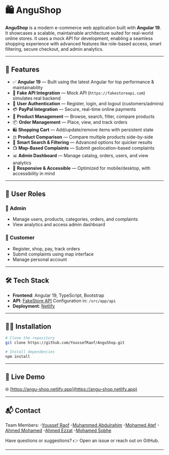 # 🛍️ AnguShop

**AnguShop** is a modern e-commerce web application built with **Angular 19**. It showcases a scalable, maintainable architecture suited for real-world online stores. It uses a mock API for development, enabling a seamless shopping experience with advanced features like role-based access, smart filtering, secure checkout, and admin analytics.

---

## 🚀 Features

* ✅ **Angular 19** — Built using the latest Angular for top performance & maintainability
* 🔌 **Fake API Integration** — Mock API (`https://fakestoreapi.com`) simulates real backend
* 🔐 **User Authentication** — Register, login, and logout (customers/admins)
* 💳 **PayPal Integration** — Secure, real-time online payments
* 🛒 **Product Management** — Browse, search, filter, compare products
* 📦 **Order Management** — Place, view, and track orders
* 🛍️ **Shopping Cart** — Add/update/remove items with persistent state
* ⚖️ **Product Comparison** — Compare multiple products side-by-side
* 🔎 **Smart Search & Filtering** — Advanced options for quicker results
* 📺 **Map-Based Complaints** — Submit geolocation-based complaints
* 📊 **Admin Dashboard** — Manage catalog, orders, users, and view analytics
* 📱 **Responsive & Accessible** — Optimized for mobile/desktop, with accessibility in mind

---

## 👥 User Roles

### 🔧 Admin

* Manage users, products, categories, orders, and complaints
* View analytics and access admin dashboard

### 🛒 Customer

* Register, shop, pay, track orders
* Submit complaints using map interface
* Manage personal account

---



## 🛠️ Tech Stack

* **Frontend**: Angular 19, TypeScript, Bootstrap
* **API**: [FakeStore API](https://fakestoreapi.com/)
  Configuration in: `/src/app/api`
* **Deployment**: [Netlify](https://angu-shop.netlify.app)

---

## 🧑‍💻 Installation

```bash
# Clone the repository
git clone https://github.com/YoussefRaof/AnguShop.git

# Install dependencies
npm install
```

---

## 🔗 Live Demo

🌐 [https://angu-shop.netlify.app](https://angu-shop.netlify.app)

---

## 📬 Contact

Team Members: 
-[Youssef Raof](https://github.com/YoussefRaof)
-[Muhammed Abdulrahim](https://github.com/lsa3edii)
-[Mohamed Atef](https://github.com/dev-muatef)
-[Ahmed Mohamed](https://github.com/devahmedmohamed)
-[Ahmed Ezzat](https://github.com/AHMEDDEZZAT)
-[Mohamed Sobhe](https://github.com/MohamedSobhe1)


Have questions or suggestions?
👉 Open an issue or reach out on GitHub.

---
